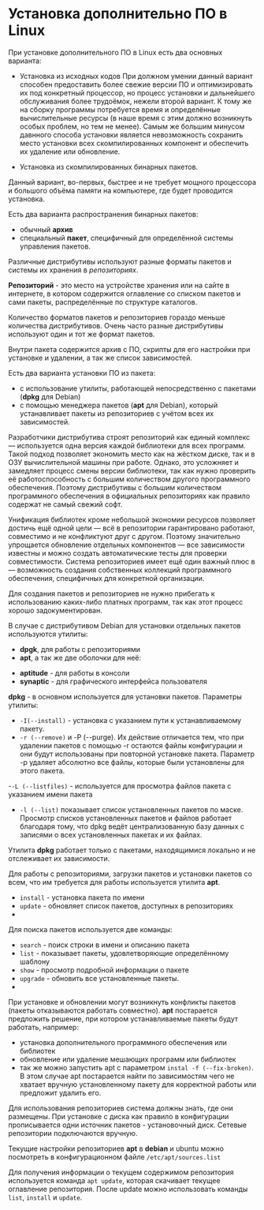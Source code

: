 # Установка дополнительно ПО в Linux


При установке дополнительного ПО в Linux есть два основных варианта:
- Установка из исходных кодов
При должном умении данный вариант способен предоставить более свежие версии ПО и оптимизировать их под конкретный процессор, но процесс установки и дальнейшего обслуживания более трудоёмок, нежели второй вариант. К тому же на сборку программы потребуется время и определённые вычислительные ресурсы (в наше время с этим должно возникнуть особых проблем, но тем не менее). Самым же большим минусом давнного способа установки является невозможность сохранить место установки всех скомпилированных компонент и обеспечить их удаление или обновление.


- Установка из скомпилированных бинарных пакетов.

Данный вариант, во-первых, быстрее и не требует мощного процессора и большого объёма памяти на компьютере, где будет проводится установка.

Есть два варианта распространения бинарных пакетов:
- обычный **архив**
- специальный **пакет**, специфичный для определённой системы управления пакетов. 

Различные дистрибутивы используют разные форматы пакетов и системы их хранения в *репозиториях*.

**Репозиторий** - это место на устройстве хранения или на сайте в интернете, в котором содержится оглавление со списком пакетов и сами пакеты, распределённые по структуре каталогов. 

Количество форматов пакетов и репозиториев гораздо меньше количества дистрибутивов. Очень часто разные дистрибутивы используют один и тот же формат пакетов.

Внутри пакета содержится архив с ПО, скрипты для его настройки при установке и удалении, а так же список зависимостей. 

Есть два варианта установки ПО из пакета:
- с использование утилиты, работающей непосредственно с пакетами (**dpkg** для Debian)
- с помощью менеджера пакетов (**apt** для Debian), который устанавливает пакеты из репозиториев с учётом всех их зависимостей. 

Разработчики дистрибутива строят репозиторий как единый комплекс — используется одна версия каждой библиотеки для всех программ. Такой подход позволяет экономить место как на жёстком диске, так и в ОЗУ вычислительной машины при работе. Однако, это усложняет и замедляет процесс смены версии библиотеки, так как нужно проверить её работоспособность с большим количеством другого программного обеспечения. Поэтому дистрибутивы с большим количеством программного обеспечения в официальных репозиториях как правило содержат не самый свежий софт. 

Унификация библиотек кроме небольшой экономии ресурсов позволяет достичь ещё одной цели — всё в репозитории гарантировано работают, совместимо и не конфликтуют друг с другом. Поэтому значительно упрощается обновление отдельных компонентов — все зависимости известны и можно создать автоматические тесты для проверки совместимости. Система репозиториев имеет ещё один важный плюс в  — возможность создания собственных коллекций программного обеспечения, специфичных для конкретной организации. 

Для создания пакетов и репозиториев не нужно прибегать к использованию каких-либо платных программ, так как этот процесс хорошо задокументирован.

В случае с дистрибутивом Debian для установки отдельных пакетов используются утилиты:
* **dpgk**, для работы с репозиториями
* **apt**, а так же две оболочки для неё:
- **aptitude** - для работы в консоли 
- **synaptic** - для графического интерфейса пользователя

**dpkg** - в основном используется для установки пакетов. Параметры утилиты:
- `-I(--install)` - установка с указанием пути к устанавливаемому пакету.
- `-r (--remove)` и -P (--purge). Их действие отличается тем, что при удалении пакетов с помощью -r остаются файлы конфигурации и они будут использованы при повторной установке пакета. Параметр -p удаляет абсолютно все файлы, которые были установлены для этого пакета. 

-`-L (--listfiles)` - используется для просмотра файлов пакета с указанием имени пакета
- `-l (--list)` показывает список установленных пакетов по маске. Просмотр списков установленных пакетов и файлов работает благодаря тому, что dpkg ведёт централизованную базу данных с записями о всех установленных пакетах и их файлах. 

Утилита **dpkg** работает только с пакетами, находящимися локально и не отслеживает их зависимости. 

Для работы с репозиториями, загрузки пакетов и установки пакетов со всем, что им требуется для работы используется утилита **apt**. 
- `install` - установка пакета по имени
- `update` - обновляет список пакетов, доступных в репозиториях
- 
 Для поиска пакетов используется две команды: 
- `search` - поиск строки в имени и описанию пакета 
- `list` - показывает пакеты, удовлетворяющие определённому шаблону
- `show` - просмотр подробной информации о пакете    
- `upgrade` - обновить все установленные пакеты.
-  
При установке и обновлении могут возникнуть конфликты пакетов (пакеты отказываются работать совместно). **аpt** постарается предложить решение, при котором устанавливаемые пакеты будут работать, например:
- установка дополнительного программного обеспечения или библиотек 
- обновление или удаление мешающих программ или библиотек
- так же можно запустить apt с параметром `instal -f (--fix-broken)`. В этом случае apt постарается найти по зависимостям чего не хватает вручную установленному пакету для корректной работы или предложит удалить его.

Для использования репозиториев система должны знать, где они размещены. При установке с диска как правило в конфигурации прописывается одни источник пакетов - установочный диск. Сетевые репозитории подключаются вручную.

Текущие настройки репозиториев **apt** в **debian** и ubuntu можно посмотреть в конфигурационном файле `/etc/apt/sources.list `

Для получения информации о текущем содержимом репозитория используется команда `apt update`, которая скачивает текущее оглавление репозитория. После update можно использовать команды `list`, `install` и `update`.

